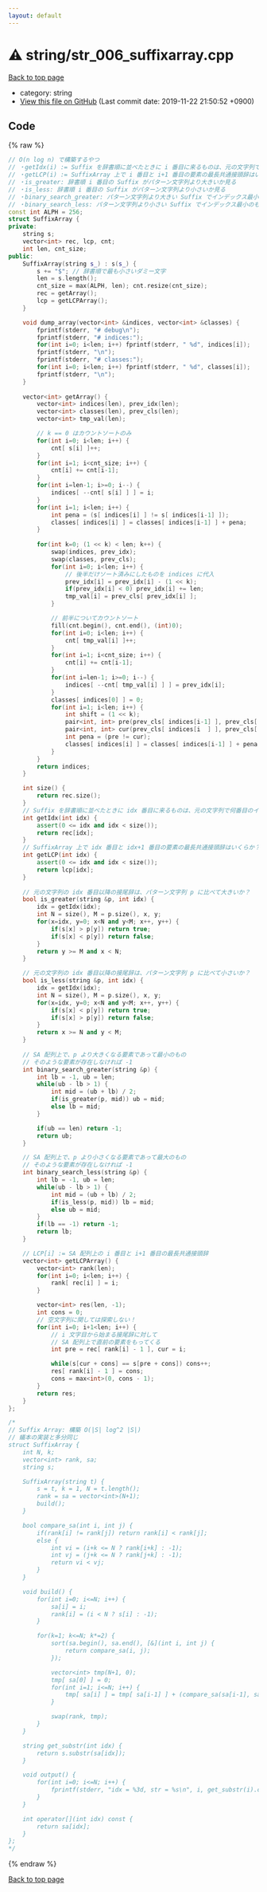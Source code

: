 ```yaml
---
layout: default
---
```


<!-- mathjax config similar to math.stackexchange -->
<script type="text/javascript" async
  src="https://cdnjs.cloudflare.com/ajax/libs/mathjax/2.7.5/MathJax.js?config=TeX-MML-AM_CHTML">
</script>
<script type="text/x-mathjax-config">
  MathJax.Hub.Config({
    TeX: { equationNumbers: { autoNumber: "AMS" }},
    tex2jax: {
      inlineMath: [ ['$','$'] ],
      processEscapes: true
    },
    "HTML-CSS": { matchFontHeight: false },
    displayAlign: "left",
    displayIndent: "2em"
  });
</script>

<script type="text/javascript" src="https://cdnjs.cloudflare.com/ajax/libs/jquery/3.4.1/jquery.min.js"></script>
<script src="https://cdn.jsdelivr.net/npm/jquery-balloon-js@1.1.2/jquery.balloon.min.js" integrity="sha256-ZEYs9VrgAeNuPvs15E39OsyOJaIkXEEt10fzxJ20+2I=" crossorigin="anonymous"></script>
<script type="text/javascript" src="../../assets/js/copy-button.js"></script>
<link rel="stylesheet" href="../../assets/css/copy-button.css" />


# :warning: string/str_006_suffixarray.cpp
<a href="../../index.html">Back to top page</a>

* category: string
* <a href="{{ site.github.repository_url }}/blob/master/string/str_006_suffixarray.cpp">View this file on GitHub</a> (Last commit date: 2019-11-22 21:50:52 +0900)




## Code
{% raw %}
```cpp
// O(n log n) で構築するやつ
// ・getIdx(i) := Suffix を辞書順に並べたときに i 番目に来るものは、元の文字列で何番目のインデックスからはじめた Suffix か？
// ・getLCP(i) := SuffixArray 上で i 番目と i+1 番目の要素の最長共通接頭辞はいくらか？
// ・is_greater: 辞書順 i 番目の Suffix がパターン文字列より大きいか見る
// ・is_less: 辞書順 i 番目の Suffix がパターン文字列より小さいか見る
// ・binary_search_greater: パターン文字列より大きい Suffix でインデックス最小のもの
// ・binary_search_less: パターン文字列より小さい Suffix でインデックス最小のもの
const int ALPH = 256;
struct SuffixArray {
private:
    string s;
    vector<int> rec, lcp, cnt;
    int len, cnt_size;
public:
    SuffixArray(string s_) : s(s_) {
        s += "$"; // 辞書順で最も小さいダミー文字
        len = s.length();
        cnt_size = max(ALPH, len); cnt.resize(cnt_size);
        rec = getArray();
        lcp = getLCPArray();
    }

    void dump_array(vector<int> &indices, vector<int> &classes) {
        fprintf(stderr, "# debug\n");
        fprintf(stderr, "# indices:");
        for(int i=0; i<len; i++) fprintf(stderr, " %d", indices[i]);
        fprintf(stderr, "\n");
        fprintf(stderr, "# classes:");
        for(int i=0; i<len; i++) fprintf(stderr, " %d", classes[i]);
        fprintf(stderr, "\n");
    }
    
    vector<int> getArray() {
        vector<int> indices(len), prev_idx(len);
        vector<int> classes(len), prev_cls(len);
        vector<int> tmp_val(len);

        // k == 0 はカウントソートのみ
        for(int i=0; i<len; i++) {
            cnt[ s[i] ]++;
        }
        for(int i=1; i<cnt_size; i++) {
            cnt[i] += cnt[i-1];
        }
        for(int i=len-1; i>=0; i--) {
            indices[ --cnt[ s[i] ] ] = i;
        }
        for(int i=1; i<len; i++) {
            int pena = (s[ indices[i] ] != s[ indices[i-1] ]);
            classes[ indices[i] ] = classes[ indices[i-1] ] + pena;
        }
        
        for(int k=0; (1 << k) < len; k++) {
            swap(indices, prev_idx);
            swap(classes, prev_cls);
            for(int i=0; i<len; i++) {
                // 後半だけソート済みにしたものを indices に代入
                prev_idx[i] = prev_idx[i] - (1 << k);
                if(prev_idx[i] < 0) prev_idx[i] += len;
                tmp_val[i] = prev_cls[ prev_idx[i] ];
            }

            // 前半についてカウントソート
            fill(cnt.begin(), cnt.end(), (int)0);
            for(int i=0; i<len; i++) {
                cnt[ tmp_val[i] ]++;
            }
            for(int i=1; i<cnt_size; i++) {
                cnt[i] += cnt[i-1];
            }
            for(int i=len-1; i>=0; i--) {
                indices[ --cnt[ tmp_val[i] ] ] = prev_idx[i];
            }
            classes[ indices[0] ] = 0;
            for(int i=1; i<len; i++) {
                int shift = (1 << k);
                pair<int, int> pre(prev_cls[ indices[i-1] ], prev_cls[ (indices[i-1] + shift) % len ]);
                pair<int, int> cur(prev_cls[ indices[i  ] ], prev_cls[ (indices[i  ] + shift) % len ]);
                int pena = (pre != cur);
                classes[ indices[i] ] = classes[ indices[i-1] ] + pena;
            }
        }
        return indices;
    }

    int size() {
        return rec.size();
    }
    // Suffix を辞書順に並べたときに idx 番目に来るものは、元の文字列で何番目のインデックスからはじめた Suffix か？
    int getIdx(int idx) {
        assert(0 <= idx and idx < size());
        return rec[idx];
    }
    // SuffixArray 上で idx 番目と idx+1 番目の要素の最長共通接頭辞はいくらか？
    int getLCP(int idx) {
        assert(0 <= idx and idx < size());
        return lcp[idx];
    }
    
    // 元の文字列の idx 番目以降の接尾辞は、パターン文字列 p に比べて大きいか？
    bool is_greater(string &p, int idx) {
        idx = getIdx(idx);
        int N = size(), M = p.size(), x, y;
        for(x=idx, y=0; x<N and y<M; x++, y++) {
            if(s[x] > p[y]) return true;
            if(s[x] < p[y]) return false;
        }
        return y >= M and x < N;
    }

    // 元の文字列の idx 番目以降の接尾辞は、パターン文字列 p に比べて小さいか？
    bool is_less(string &p, int idx) {
        idx = getIdx(idx);
        int N = size(), M = p.size(), x, y;
        for(x=idx, y=0; x<N and y<M; x++, y++) {
            if(s[x] < p[y]) return true;
            if(s[x] > p[y]) return false;
        }
        return x >= N and y < M;
    }
    
    // SA 配列上で、p より大きくなる要素であって最小のもの
    // そのような要素が存在しなければ -1
    int binary_search_greater(string &p) {
        int lb = -1, ub = len;
        while(ub - lb > 1) {
            int mid = (ub + lb) / 2;
            if(is_greater(p, mid)) ub = mid;
            else lb = mid;
        }

        if(ub == len) return -1;
        return ub;
    }

    // SA 配列上で、p より小さくなる要素であって最大のもの
    // そのような要素が存在しなければ -1
    int binary_search_less(string &p) {
        int lb = -1, ub = len;
        while(ub - lb > 1) {
            int mid = (ub + lb) / 2;
            if(is_less(p, mid)) lb = mid;
            else ub = mid;
        }
        if(lb == -1) return -1;
        return lb;
    }

    // LCP[i] := SA 配列上の i 番目と i+1 番目の最長共通接頭辞
    vector<int> getLCPArray() {
        vector<int> rank(len);
        for(int i=0; i<len; i++) {
            rank[ rec[i] ] = i;
        }

        vector<int> res(len, -1);
        int cons = 0;
        // 空文字列に関しては探索しない！
        for(int i=0; i+1<len; i++) {
            // i 文字目から始まる接尾辞に対して
            // SA 配列上で直前の要素をもってくる
            int pre = rec[ rank[i] - 1 ], cur = i;

            while(s[cur + cons] == s[pre + cons]) cons++;
            res[ rank[i] - 1 ] = cons;
            cons = max<int>(0, cons - 1);
        }
        return res;
    }
};

/*
// Suffix Array: 構築 O(|S| log^2 |S|)
// 蟻本の実装と多分同じ
struct SuffixArray {
    int N, k;
    vector<int> rank, sa;
    string s;

    SuffixArray(string t) {
        s = t, k = 1, N = t.length();
        rank = sa = vector<int>(N+1);
        build();
    }

    bool compare_sa(int i, int j) {
        if(rank[i] != rank[j]) return rank[i] < rank[j];
        else {
            int vi = (i+k <= N ? rank[i+k] : -1);
            int vj = (j+k <= N ? rank[j+k] : -1);
            return vi < vj;
        }
    }

    void build() {
        for(int i=0; i<=N; i++) {
            sa[i] = i;
            rank[i] = (i < N ? s[i] : -1);
        }

        for(k=1; k<=N; k*=2) {
            sort(sa.begin(), sa.end(), [&](int i, int j) {
                return compare_sa(i, j);
            });

            vector<int> tmp(N+1, 0);
            tmp[ sa[0] ] = 0;
            for(int i=1; i<=N; i++) {
                tmp[ sa[i] ] = tmp[ sa[i-1] ] + (compare_sa(sa[i-1], sa[i]) ? 1 : 0);
            }

            swap(rank, tmp);
        }
    }

    string get_substr(int idx) {
        return s.substr(sa[idx]);
    }

    void output() {
        for(int i=0; i<=N; i++) {
            fprintf(stderr, "idx = %3d, str = %s\n", i, get_substr(i).c_str());
        }
    }

    int operator[](int idx) const {
        return sa[idx];
    }
};
*/

```
{% endraw %}

<a href="../../index.html">Back to top page</a>

